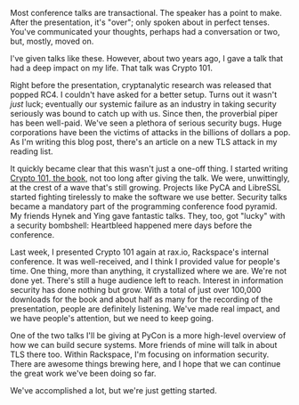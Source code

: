 <!--
.. title: We're just getting started
.. slug: were-just-getting-started
.. date: 2015-03-02 17:06:41 UTC-08:00
.. tags: security, cryptography
.. link:
.. description:
.. type: text
-->

Most conference talks are transactional. The speaker has a point to
make. After the presentation, it's "over"; only spoken about in
perfect tenses. You've communicated your thoughts, perhaps had a
conversation or two, but, mostly, moved on.

I've given talks like these. However, about two years ago, I gave a
talk that had a deep impact on my life. That talk was Crypto 101.

Right before the presentation, cryptanalytic research was released
that popped RC4. I couldn't have asked for a better setup. Turns out
it wasn't *just* luck; eventually our systemic failure as an industry
in taking security seriously was bound to catch up with us. Since
then, the proverbial piper has been well-paid. We've seen a plethora
of serious security bugs. Huge corporations have been the victims of
attacks in the billions of dollars a pop. As I'm writing this blog
post, there's an article on a new TLS attack in my reading list.

It quickly became clear that this wasn't just a one-off thing. I
started writing [Crypto 101, the book,][book] not too long after
giving the talk. We were, unwittingly, at the crest of a wave that's
still growing. Projects like PyCA and LibreSSL started fighting
tirelessly to make the software we use better. Security talks became a
mandatory part of the programming conference food pyramid. My friends
Hynek and Ying gave fantastic talks. They, too, got "lucky" with a
security bombshell: Heartbleed happened mere days before the
conference.

[book]: http://crypto101.github.io

Last week, I presented Crypto 101 again at rax.io, Rackspace's
internal conference. It was well-received, and I think I provided
value for people's time. One thing, more than anything, it
crystallized where we are. We're not done yet. There's still a huge
audience left to reach. Interest in information security has done
nothing but grow.  With a total of just over 100,000 downloads for the
book and about half as many for the recording of the presentation,
people are definitely listening. We've made real impact, and we have
people's attention, but we need to keep going.

One of the two talks I'll be giving at PyCon is a more high-level
overview of how we can build secure systems. More friends of mine will
talk in about TLS there too. Within Rackspace, I'm focusing on
information security. There are awesome things brewing here, and I
hope that we can continue the great work we've been doing so far.

We've accomplished a lot, but we're just getting started.
